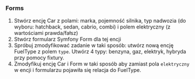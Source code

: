 ### Forms ###

1. Stwórz encję Car z polami: marka, pojemność silnika, typ nadwozia (do wyboru: hatchback, sedan, cabrio, combi) i polem elektryczny (z wartościami prawda/fałsz)
2. Stwórz formularz Symfony Form dla tej encji
3. Spróbuj zmodyfikować zadanie w taki sposób: utwórz nową encję FuelType z polem `type`. Utwórz 4 typy: benzyna, gaz, elektryk, hybryda przy pomocy fixtury.
4. Zmodyfikuj encję Car i Form w taki sposób aby zamiast pola `elektryczny` w encji i formularzu pojawiła się relacja do FuelType.